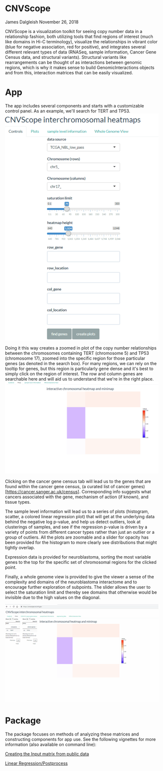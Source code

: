 CNVScope
================
James Dalgleish
November 26, 2018

CNVScope is a visualization toolkit for seeing copy number data in a relationship fashion, both utilizing tools that find regions of interest (much like domains in Hi-C terminology), visualize the relationships in vibrant color (blue for negative association, red for positive), and integrates several different relevant types of data (RNASeq, sample information, Cancer Gene Census data, and structural variants). Structural variants like rearrangements can be thought of as interactions between genomic regions, which is why it makes sense to build GenomicInteractions objects and from this, interaction matrices that can be easily visualized.

App
===

The app includes several components and starts with a customizable control panel. As an example, we'll search for TERT and TP53. ![tert-tp53 control panel example](./control%20panel%20demo.gif)

Doing it this way creates a zoomed in plot of the copy number relationships between the chromosomes containing TERT (chromosome 5) and TP53 (chromosome 17), zoomed into the specific region for those particular genes (as denoted in the search box). For many regions, we can rely on the tooltip for genes, but this region is particularly gene dense and it's best to simply click on the region of interest. The row and column genes are searchable here and will aid us to understand that we're in the right place. ![tert-tp53 zoomed with click](./zoomed_tp53_tert.gif)

Clicking on the cancer gene census tab will lead us to the genes that are found within the cancer gene census, (a curated list of cancer genes)\[<https://cancer.sanger.ac.uk/census>\]. Corresponding info suggests what cancers associated with the gene, mechanism of action (if known), and tissue types.

The sample level information will lead us to a series of plots (histogram, scatter, a colored linear regression plot) that will get at the underlying data behind the negative log p-value, and help us detect outliers, look at clusterings of samples, and see if the regression p-value is driven by a variety of points from different cancer types rather than just an outlier or a group of outliers. All the plots are zoomable and a slider for opacity has been provided for the histogram to more clearly see distributions that might tightly overlap.

Expression data is provided for neuroblastoma, sorting the most variable genes to the top for the specific set of chromosomal regions for the clicked point.

Finally, a whole genome view is provided to give the viewer a sense of the complexity and domains of the neuroblastoma interactome and to encourage further exploration of subpoints. The slider allows the user to select the saturation limit and thereby see domains that otherwise would be invisible due to the high values on the diagonal.

![tert-tp53 walkthrough](./tp53_tert_walkthrough.gif)

Package
=======

The package focuses on methods of analyzing these matrices and constructing components for app use. See the following vignettes for more information (also available on command line):

[Creating the Input matrix from public data](https://cran.r-project.org/web/packages/CNVScope/vignettes/create_input_matrix.html)

[Linear Regression/Postprocess](https://cran.r-project.org/web/packages/CNVScope/vignettes/create_output_matrix.html)
